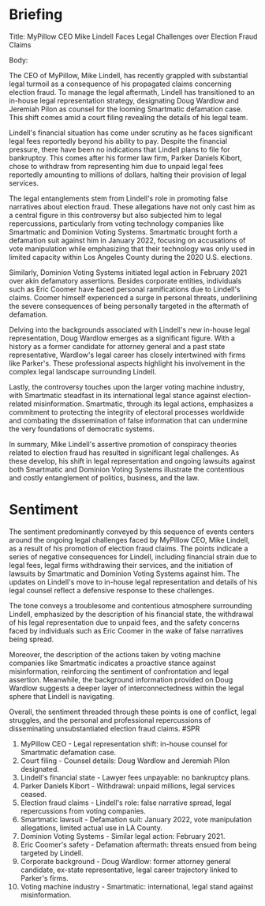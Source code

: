 # Briefing
Title: MyPillow CEO Mike Lindell Faces Legal Challenges over Election Fraud Claims

Body:

The CEO of MyPillow, Mike Lindell, has recently grappled with substantial legal turmoil as a consequence of his propagated claims concerning election fraud. To manage the legal aftermath, Lindell has transitioned to an in-house legal representation strategy, designating Doug Wardlow and Jeremiah Pilon as counsel for the looming Smartmatic defamation case. This shift comes amid a court filing revealing the details of his legal team.

Lindell's financial situation has come under scrutiny as he faces significant legal fees reportedly beyond his ability to pay. Despite the financial pressure, there have been no indications that Lindell plans to file for bankruptcy. This comes after his former law firm, Parker Daniels Kibort, chose to withdraw from representing him due to unpaid legal fees reportedly amounting to millions of dollars, halting their provision of legal services.

The legal entanglements stem from Lindell's role in promoting false narratives about election fraud. These allegations have not only cast him as a central figure in this controversy but also subjected him to legal repercussions, particularly from voting technology companies like Smartmatic and Dominion Voting Systems. Smartmatic brought forth a defamation suit against him in January 2022, focusing on accusations of vote manipulation while emphasizing that their technology was only used in limited capacity within Los Angeles County during the 2020 U.S. elections.

Similarly, Dominion Voting Systems initiated legal action in February 2021 over akin defamatory assertions. Besides corporate entities, individuals such as Eric Coomer have faced personal ramifications due to Lindell's claims. Coomer himself experienced a surge in personal threats, underlining the severe consequences of being personally targeted in the aftermath of defamation.

Delving into the backgrounds associated with Lindell's new in-house legal representation, Doug Wardlow emerges as a significant figure. With a history as a former candidate for attorney general and a past state representative, Wardlow's legal career has closely intertwined with firms like Parker's. These professional aspects highlight his involvement in the complex legal landscape surrounding Lindell.

Lastly, the controversy touches upon the larger voting machine industry, with Smartmatic steadfast in its international legal stance against election-related misinformation. Smartmatic, through its legal actions, emphasizes a commitment to protecting the integrity of electoral processes worldwide and combating the dissemination of false information that can undermine the very foundations of democratic systems.

In summary, Mike Lindell's assertive promotion of conspiracy theories related to election fraud has resulted in significant legal challenges. As these develop, his shift in legal representation and ongoing lawsuits against both Smartmatic and Dominion Voting Systems illustrate the contentious and costly entanglement of politics, business, and the law.
# Sentiment
The sentiment predominantly conveyed by this sequence of events centers around the ongoing legal challenges faced by MyPillow CEO, Mike Lindell, as a result of his promotion of election fraud claims. The points indicate a series of negative consequences for Lindell, including financial strain due to legal fees, legal firms withdrawing their services, and the initiation of lawsuits by Smartmatic and Dominion Voting Systems against him. The updates on Lindell's move to in-house legal representation and details of his legal counsel reflect a defensive response to these challenges.

The tone conveys a troublesome and contentious atmosphere surrounding Lindell, emphasized by the description of his financial state, the withdrawal of his legal representation due to unpaid fees, and the safety concerns faced by individuals such as Eric Coomer in the wake of false narratives being spread.

Moreover, the description of the actions taken by voting machine companies like Smartmatic indicates a proactive stance against misinformation, reinforcing the sentiment of confrontation and legal assertion. Meanwhile, the background information provided on Doug Wardlow suggests a deeper layer of interconnectedness within the legal sphere that Lindell is navigating.

Overall, the sentiment threaded through these points is one of conflict, legal struggles, and the personal and professional repercussions of disseminating unsubstantiated election fraud claims.
#SPR
1. MyPillow CEO - Legal representation shift: in-house counsel for Smartmatic defamation case.
2. Court filing - Counsel details: Doug Wardlow and Jeremiah Pilon designated.
3. Lindell's financial state - Lawyer fees unpayable: no bankruptcy plans.
4. Parker Daniels Kibort - Withdrawal: unpaid millions, legal services ceased.
5. Election fraud claims - Lindell's role: false narrative spread, legal repercussions from voting companies.
6. Smartmatic lawsuit - Defamation suit: January 2022, vote manipulation allegations, limited actual use in LA County.
7. Dominion Voting Systems - Similar legal action: February 2021.
8. Eric Coomer's safety - Defamation aftermath: threats ensued from being targeted by Lindell.
9. Corporate background - Doug Wardlow: former attorney general candidate, ex-state representative, legal career trajectory linked to Parker's firms.
10. Voting machine industry - Smartmatic: international, legal stand against misinformation.